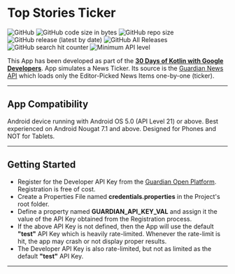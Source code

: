 # Top Stories Ticker

![GitHub](https://img.shields.io/github/license/kaushiknsanji/TopStoriesTicker)  ![GitHub code size in bytes](https://img.shields.io/github/languages/code-size/kaushiknsanji/TopStoriesTicker)  ![GitHub repo size](https://img.shields.io/github/repo-size/kaushiknsanji/TopStoriesTicker)
![GitHub release (latest by date)](https://img.shields.io/github/v/release/kaushiknsanji/TopStoriesTicker)  ![GitHub All Releases](https://img.shields.io/github/downloads/kaushiknsanji/TopStoriesTicker/total) ![GitHub search hit counter](https://img.shields.io/github/search/kaushiknsanji/TopStoriesTicker/News%20Ticker%20App) ![Minimum API level](https://img.shields.io/badge/API-21+-yellow)

This App has been developed as part of the **[30 Days of Kotlin with Google Developers](https://eventsonair.withgoogle.com/events/kotlin)**. App simulates a News Ticker. Its source is the [Guardian News API](https://open-platform.theguardian.com/documentation/) which loads only the Editor-Picked News Items one-by-one (ticker).

---

## App Compatibility

Android device running with Android OS 5.0 (API Level 21) or above. Best experienced on Android Nougat 7.1 and above. Designed for Phones and NOT for Tablets.

---

## Getting Started

* Register for the Developer API Key from the [Guardian Open Platform](https://open-platform.theguardian.com/access/). Registration is free of cost.
* Create a Properties File named **credentials.properties** in the Project's root folder.
* Define a property named **GUARDIAN_API_KEY_VAL** and assign it the value of the API Key obtained from the Registration process.
* If the above API Key is not defined, then the App will use the default **"test"** API Key which is heavily rate-limited. Whenever the rate-limit is hit, the app may crash or not display proper results.
* The Developer API Key is also rate-limited, but not as limited as the default **"test"** API Key.

---
